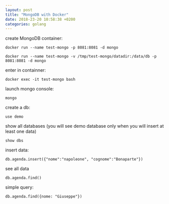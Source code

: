 ```yaml
---
layout: post
title: "MongoDB with Docker"
date: 2018-23-20 10:58:38 +0200
categories: golang
---
```


create MongoDB container:
```
docker run --name test-mongo -p 8081:8081 -d mongo

docker run --name test-mongo -v /tmp/test-mongo/datadir:/data/db -p 8081:8081 -d mongo

```

enter in containner:
```
docker exec -it test-mongo bash
```

launch mongo console:
```
mongo
```

create a db:
```
use demo
```

show all databases (you will see demo database only when you will insert at least one data)
```
show dbs
```

insert data:
```
db.agenda.insert({"nome":"napoleone", "cognome":"Bonaparte"})
```

see all data
```
db.agenda.find()
```

simple query:
```
db.agenda.find({nome: "Giuseppe"})
```

